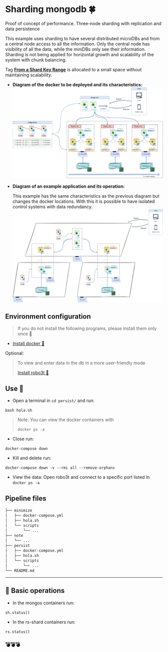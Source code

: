 # Sharding mongodb :four_leaf_clover:

Proof of concept of performance.
Three-node sharding with replication and data persistence

This example uses sharding to have several distributed microDBs and from a central node access to all the information. Only the central node has visibility of all the data, while the miniDBs only see their information.
Sharding is not being applied for horizontal growth and scalability of the system with chunk balancing.
 
Tag **[From a Shard Key Range](https://www.mongodb.com/docs/v3.2/tutorial/administer-shard-tags/#tag-a-shard)** is allocated to a small space without maintaining scalability.

- **Diagram of the docker to be deployed and its characteristics:** 
![Diagram of the docker to be deployed and its characteristics](/info/mongo-cluster-example.drawio.png)

- **Diagram of an example application and its operation:**

    This example has the same characteristics as the previous diagram but changes the docker locations. With this it is possible to have isolated control systems with data redundancy.
    ![Diagram of an example application and its operation](/info/mongo-cluster-apply.drawio.png)

## Environment configuration
> If you do not install the following programs, please install them only once 	:crossed_fingers:

- [Install docker :whale2:](https://www.digitalocean.com/community/tutorials/how-to-install-and-use-docker-on-ubuntu-20-04)

Optional:
> To view and enter data in the db in a more user-friendly mode
> 
> [Install robo3t :robot:](https://snapcraft.io/install/robo3t-snap/ubuntu)


## Use	:dna:		

* Open a terminal in `cd persist/` and run:
```
bash hola.sh
```

> Note: You can view the docker containers with 
>
>```
>docker ps -a
>```

* Close run:
```
docker-compose down
```

* Kill and delete run:
```
docker-compose down -v --rmi all --remove-orphans
```

* View the data:
Open robo3t and connect to a specific port listed in `docker ps -a`

## Pipeline files


    ├── minimize
    │   ├── docker-compose.yml
    │   ├── hola.sh
    │   └── scripts
    │       └── ...
    ├── note
    │   └── ...
    ├── persist
    │   ├── docker-compose.yml
    │   ├── hola.sh
    │   └── scripts
    │       └── ...
    └── README.md


<hr>

## :pushpin: Basic operations

* In the mongos containers run:
```
sh.status()
```

* In the rs-shard containers run:
```
rs.status()
```

### :bomb::bomb::bomb: